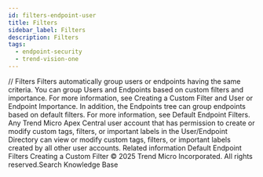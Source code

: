 ```yaml
---
id: filters-endpoint-user
title: Filters
sidebar_label: Filters
description: Filters
tags:
  - endpoint-security
  - trend-vision-one
---
```


/*<![CDATA[*/ $('#title').html($('meta[name=map-description]').attr('content')); /*]]>*/ Filters Filters automatically group users or endpoints having the same criteria. You can group Users and Endpoints based on custom filters and importance. For more information, see Creating a Custom Filter and User or Endpoint Importance. In addition, the Endpoints tree can group endpoints based on default filters. For more information, see Default Endpoint Filters. Any Trend Micro Apex Central user account that has permission to create or modify custom tags, filters, or important labels in the User/Endpoint Directory can view or modify custom tags, filters, or important labels created by all other user accounts. Related information Default Endpoint Filters Creating a Custom Filter © 2025 Trend Micro Incorporated. All rights reserved.Search Knowledge Base